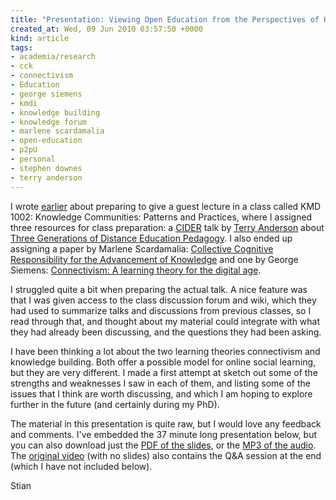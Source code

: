 ```yaml
---
title: "Presentation: Viewing Open Education from the Perspectives of Knowledge Building and Connectivism"
created_at: Wed, 09 Jun 2010 03:57:50 +0000
kind: article
tags:
- academia/research
- cck
- connectivism
- Education
- george siemens
- kmdi
- knowledge building
- knowledge forum
- marlene scardamalia
- open-education
- p2pU
- personal
- stephen downes
- terry anderson
---
```


I wrote
[earlier](http://reganmian.net/blog/2010/04/19/open-scholars-and-divergence-convergence/)
about preparing to give a guest lecture in a class called KMD 1002:
Knowledge Communities: Patterns and Practices, where I assigned three
resources for class preparation: a [CIDER](http://cider.athabascau.ca/)
talk by [Terry Anderson](http://terrya.edublogs.org/about/) about [Three
Generations of Distance Education
Pedagogy](http://cider.athabascau.ca/CIDERSessions/). I also ended up
assigning a paper by Marlene Scardamalia: [Collective Cognitive
Responsibility for the Advancement of
Knowledge](http://ikit.org/fulltext/2002CollectiveCog.pdf) and one by
George Siemens: [Connectivism: A learning theory for the digital
age](http://www.elearnspace.org/Articles/connectivism.htm).

I struggled quite a bit when preparing the actual talk. A nice feature
was that I was given access to the class discussion forum and wiki,
which they had used to summarize talks and discussions from previous
classes, so I read through that, and thought about my material could
integrate with what they had already been discussing, and the questions
they had been asking.

I have been thinking a lot about the two learning theories connectivism
and knowledge building. Both offer a possible model for online social
learning, but they are very different. I made a first attempt at sketch
out some of the strengths and weaknesses I saw in each of them, and
listing some of the issues that I think are worth discussing, and which
I am hoping to explore further in the future (and certainly during my
PhD).

The material in this presentation is quite raw, but I would love any
feedback and comments. I've embedded the 37 minute long presentation
below, but you can also download just the [PDF of the
slides](http://reganmian.net/files/KMDI%201002%20May%2027%202010.pdf),
or the [MP3 of the
audio](http://reganmian.net/files/KMDI%201002%20May%2027.mp3). The
[original video](http://hosting.epresence.tv/KMDI/1/watch/736.aspx)
(with no slides) also contains the Q&A session at the end (which I have
not included below).

Stian
